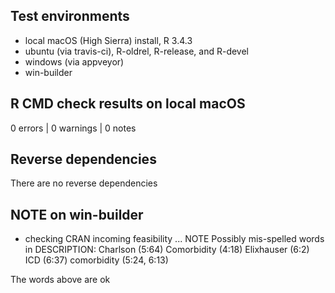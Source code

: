 ## Test environments
* local macOS (High Sierra) install, R 3.4.3
* ubuntu (via travis-ci), R-oldrel, R-release, and R-devel
* windows (via appveyor)
* win-builder

## R CMD check results on local macOS
0 errors | 0 warnings | 0 notes

## Reverse dependencies
There are no reverse dependencies

## NOTE on win-builder
* checking CRAN incoming feasibility ... NOTE
  Possibly mis-spelled words in DESCRIPTION:
    Charlson (5:64)
    Comorbidity (4:18)
    Elixhauser (6:2)
    ICD (6:37)
    comorbidity (5:24, 6:13)
  
The words above are ok